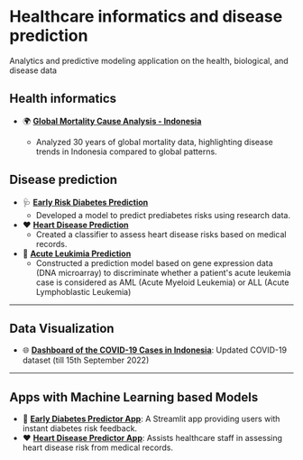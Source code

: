 # Healthcare informatics and disease prediction
Analytics and predictive modeling application on the health, biological, and disease data 

## Health informatics

- 🌍 **[Global Mortality Cause Analysis - Indonesia](https://github.com/harishmuh/Global_Mortality_Indonesia)**

  * Analyzed 30 years of global mortality data, highlighting disease trends in Indonesia compared to global patterns. 

## Disease prediction
- 🩺 **[Early Risk Diabetes Prediction](https://github.com/harishmuh/Early-Risk-Diabetes-predictor-Machine-Learning-and-app)**
  * Developed a model to predict prediabetes risks using research data.
- ❤️ **[Heart Disease Prediction](https://github.com/harishmuh/Heart-diseases-prediction-Machine-Learning--App)**
  * Created a classifier to assess heart disease risks based on medical records.
- 🧬 **[Acute Leukimia Prediction](https://github.com/harishmuh/Gene-Expression_Acute-Leukimia_MLClassification)**
  * Constructed a prediction model based on gene expression data (DNA microarray) to discriminate whether a patient's acute leukemia case is considered as AML (Acute Myeloid Leukemia) or ALL (Acute Lymphoblastic Leukemia)

---
## Data Visualization
- 🌐 **[Dashboard of the COVID-19 Cases in Indonesia](https://public.tableau.com/views/Covid19inIndonesia_17550082493800/DashboardofCovid19CasesinIndonesia?:language=en-GB&:sid=&:redirect=auth&:display_count=n&:origin=viz_share_link)**: Updated COVID-19 dataset (till 15th September 2022)


---

## Apps with Machine Learning based Models
- 📱 **[Early Diabetes Predictor App](https://early-risk-diabetes-predictor.streamlit.app/)**: A Streamlit app providing users with instant diabetes risk feedback.
- ❤️ **[Heart Disease Predictor App](https://heart-diseases-prediction-ml-hm.streamlit.app/)**: Assists healthcare staff in assessing heart disease risk from medical records.
